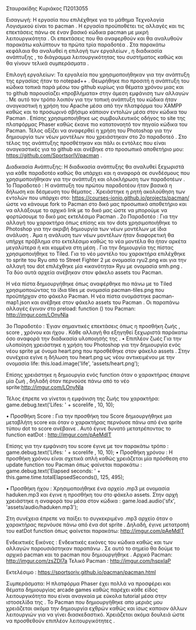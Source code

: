 Σταυρακίδης Κυριάκος Π2013055 


Εισαγωγή:
Η εργασία που επιλέχθηκε για το μάθημα Τεχνολογία Λογισμικού είναι το pacman . Η εργασία προϋποθέτει τις αλλαγές και τις επεκτάσεις πάνω σε έναν βασικό κώδικα pacman με μικρή λειτουργικότητα . Οι επεκτάσεις που θα αναφερθούν και θα αναλυθούν παρακάτω καλύπτουν τα πρώτα τρία παραδοτέα . Στα παρακάτω κεφάλαια θα αναλυθεί η επιλογή των εργαλείων  , η διαδικασία ανάπτυξης , το διάγραμμα λειτουργικότητας του συστήματος καθώς και θα γίνουν τελικά συμπεράσματα . 


Επιλογή εργαλείων: 
Τα εργαλεία που χρησιμοποιήθηκαν για την ανάπτυξη της εργασίας ήταν το notepad++ . Θεωρήθηκε πιο προσιτή η ανάπτυξη του κώδικα τοπικά παρά μέσω του github κυρίως για θέματα χρόνου μιας και το github παρουσίαζει «προβλήματα» στην άμεση εμφάνιση των αλλαγών . 
Με αυτό τον τρόπο λοιπόν για την τοπική ανάπτυξη του κώδικα ήταν αναγκαστική η χρήση του Apache μέσα από την πλατφόρμα του XAMPP καθώς και το προσωρινό σβήσιμο κάποιον εντολών μέσα στον κώδικα του Pacman . Επίσης χρησιμοποιήθηκε ως συμβουλευτικός οδήγος το site της πλατφόρμας Phaser καθώς έκανε πιο κατατονοητό τον πηγαίο κώδικα του Pacman. Τέλος αξίζει να αναφερθεί η χρήση του Photoshop για την δημιουργία των νέων μοντέλων που χρειάστηκαν στο 2ο παραδοτεό .
Στο τέλος της ανάπτυξης προσθέτηκαν και πάλι οι εντόλες που είναι αναγκαστικές για το github και ανέβηκε στο προσωπικό αποθετήριο μου:  https://github.com/SportsorIV/pacman . 


Διαδικασία Ανάπτυξης:
Η διαδικασία ανάπτυξης θα αναλυθεί ξεχωριστά για κάθε παραδοτέο καθώς θα υπάρχει και η αναφορά σε συνδέσμους που χρησιμοποιήθηκαν για την ανάπτυξη και ολοκλήρωση των παραδοτέων . 
1ο Παραδοτεό :
Η ανάπτυξη του πρώτου παραδοτέου ήταν βασικά η δήλωση και δέσμευση του θέματος . Χρειάστηκε η ρητή ακολούθηση των εντολών που υπάρχει στο: https://courses-ionio.github.io/projects/pacman/  ώστε να κάνουμε fork το Pacman στο δικό μας προσωπικό αποθετήριο και να αλλάξουμε το αρχικό link με το δικό μας ώστε να μπορούμε να φορτώσουμε το δικό μας εκτελέσιμο Pacman .
2ο Παραδοτέο :
Για την αλλαγή του χαρακτήρα όπως επίσης και τον dots χρησιμοποιήθηκε το Photoshop για την ακριβή δημιουργία των νέων μοντέλων με ίδια ανάλυση . Άμα η ανάλυση των νέων μοντέλων ήταν διαφορετική θα υπήρχε πρόβλημα στο εκτελέσιμο καθώς το νέα μοντέλα θα ήταν αρκέτα μεγαλύτερα ή και κομμένα στη μέση . Για την δημιουργία της πίστας χρησιμοποιήθηκε το Tiled.
Για το νέο μοντέλο του χαρακτήρα επιλέχθηκε το sprite του Ryu από το Street Fighter 2 με ονομασία ryu2.png και για την αλλαγή του dot επιλέχθηκε μία «ικανότητα» Ryu με ονομασία smh.png . Τα δύο αυτά αρχεία ανέβηκαν στον φάκελο assets του Pacman.
 
Η νέα πίστα δημιουργήθηκε όπως αναφέρθηκε πιο πάνω με το Tiled χρησιμοποιώντας τα ίδια tiles με ονομασία pacman-tiles.png που προϋπήρχαν στο φάκελο Pacman. H νέα πίστα ονομάστηκε pacman-map1.json και ανέβηκε στον φάκελο assets του Pacman . 
Οι παραπάνω αλλαγές έγιναν στο  preload: function ()  του Pacman: http://imgur.com/LOnyNla

3ο Παραδοτέο :
Έγιαν σημαντικές επεκτάσεις όπως η προσθήκη ζωής , score , χρόνου και ήχου . Κάθε αλλαγή θα εξηγηθεί ξεχωριστά παράκατω όσο αναφορά την διαδικασία υλοποιησής της .
•	Επιπλέον ζωές 
Για την υλοποίηση χρειάστηκε η χρήση του Photoshop για την δημιουργία ενός νέου sprite με όνομα heart.png που προσθέθηκε στον φάκελο assets . Στην συνέχεια εγίνε η δήλωση του heart.png ως νέου αντικειμένου με την ονομασία life:
this.load.image('life', 'assets/heart.png');
 
Eπίσης χρειάστηκε η δημιουργία ενός function όταν ο χαρακτήρας έπαιρνε μία ζωή , δηλαδή όταν περνούσε πάνω από το νέο sprite:http://imgur.com/LOnyNla


Τέλος έπρεπε να γίνεται η εμφάνιση της ζωής του χαρακτήρα:
game.debug.text('Lifes: ' + scorelife , 10, 10);

 
•	Προσθήκη Score :
Για την προσθήκη του Score δημιουργήθηκε μια μεταβλήτη score και όταν ο χαρακτήρας περνόυσε πάνω από ένα sprite τύπου dot το score ανέβαινε . Αυτό έγινε δυνατό μετατρέποντας το function eatDot :
http://imgur.com/pAeMdIT
 
Επίσης για την εμφάνιση του score έγινε με τον παρακάτω τρόπο :
 game.debug.text('Lifes: ' + scorelife , 10, 10);
•	Προσθήκη  χρόνου :
Η προσθήκη χρόνου είναι σχετικά απλή καθώς χρειάζεται μία πρόσθεση στο update function του Pacman όπως φαίνεται παρακάτω : 
 game.debug.text('Elapsed seconds: ' + this.game.time.totalElapsedSeconds(), 125, 495);
 
•	Προσθήκη ήχου :
Χρησιμοποιήθηκε ένα αρχείο .mp3 με ονομασία haduken.mp3 και έγινε η προσθήκη του στο φάκελο assets. Στην αρχή χρειάστηκε η αναφορά του μέσα στον κώδικα :
 game.load.audio('sfx', 'assets/audio/haduken.mp3');
 
Στη συνέχεια έπρεπε να παίξει το συγκεκριμένο .mp3 αρχείο όταν ο χαρακτήρας περνόυσε πάνω από ένα dot sprite . Δηλαδή, έγινε μετατροπή του eatDot function όπως φαίνεται παρακάτω:
http://imgur.com/pAeMdIT

Eνδεικτικές Eικόνες :
Ενδεικτικές εικόνες του κώδικα καθώς και των αλλαγών παρουσιάστηκαν παραπάνω . Σε αυτό το σημείο θα δούμε το αρχικό pacman και το pacman που δημιουργήθηκε . 
Αρχικό Pacman: http://imgur.com/zsZDI7a
Τελικό Pacman : http://imgur.com/hspxIaP
 
Εκτελέσιμο : https://sportsoriv.github.io/pacman/pacman.html

Συμπεράσματα:
Η πλατφόρμα Phaser έχει πολλά να προσφέρει και θέματα δημιουργίας arcade games καθώς παρέχει κάθε είδος λειτουργικότητα που είναι αναγκαία με εύκολα tutorial μέσα στην ιστοσελίδα της . Το Pacman που δημιουργήθηκε απο μεριάς μου χρειάζεται ακόμα την δημιουργία εχθρών καθώς και ίσως καποιον άλλων λειτουργιών για να γίνει διασκεδαστικό. Χρειάζεται ακόμα δουλειά ώστε να προσθεθούν επιπλέον λειτουργικότητες . 
